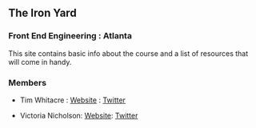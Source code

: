 ## The Iron Yard
### Front End Engineering : Atlanta

This site contains basic info about the course and a list of resources that will come in handy.

### Members

* Tim Whitacre : [Website](http://timw.co) : [Twitter](http://twitter.com/timwco)


* Victoria Nicholson: [Website](http://saintvictoria.com): [Twitter](http://twitter.com/saintvictoria)
